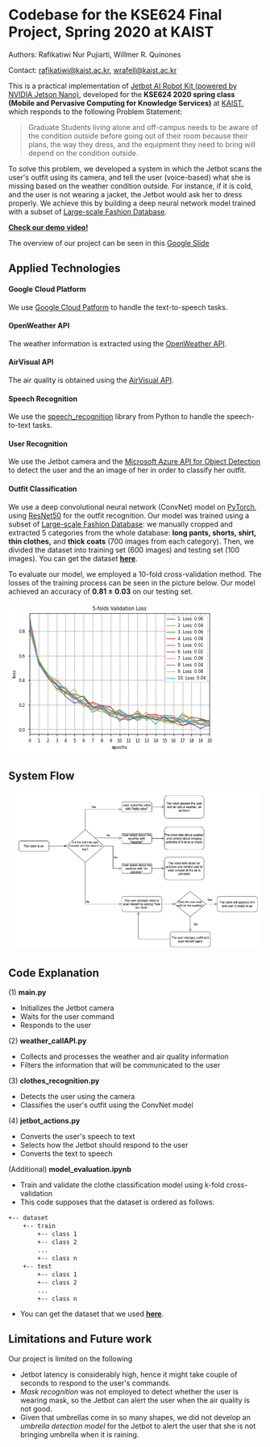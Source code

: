# Codebase for the KSE624 Final Project, Spring 2020 at KAIST

Authors: Rafikatiwi Nur Pujiarti, Willmer R. Quinones

Contact: rafikatiwi@kaist.ac.kr, wrafell@kaist.ac.kr

This is a practical implementation of [Jetbot AI Robot Kit (powered by NVIDIA Jetson Nano)](https://www.nvidia.com/en-us/autonomous-machines/embedded-systems/jetbot-ai-robot-kit/), developed for the **KSE624 2020 spring class (Mobile and Pervasive Computing for Knowledge Services)** at [KAIST](https://www.kaist.ac.kr/kr/), which responds to the following Problem Statement:

> Graduate Students living alone and off-campus needs to be aware of the condition outside before going out of their room because their plans, the way they dress, and the equipment they need to bring will depend on the condition outside.

To solve this problem, we developed a system in which the Jetbot scans the user's outfit using its camera, and tell the user (voice-based) what she is missing based on the weather condition outside. For instance, if it is cold, and the user is not wearing a jacket, the Jetbot would ask her to dress properly. We achieve this by building a deep neural network model trained with a subset of [Large-scale Fashion Database](http://mmlab.ie.cuhk.edu.hk/projects/DeepFashion.html).

**[Check our demo video!](https://youtu.be/Ts8T8GmhRlA)**

The overview of our project can be seen in this [Google Slide](https://docs.google.com/presentation/d/18f97j2UocjQmiYWF8Urt2izIcVlgRVoF81XjCm-BR2A/edit?usp=sharing)

## Applied Technologies
#### Google Cloud Platform
We use [Google Cloud Patform](https://cloud.google.com/text-to-speech/docs/reference/libraries) to handle the text-to-speech tasks.

#### OpenWeather API
The weather information is extracted using the [OpenWeather API](https://openweathermap.org/api).

#### AirVisual API
The air quality is obtained using the [AirVisual API](https://www.iqair.com/air-pollution-data-api).

#### Speech Recognition 
We use the [speech_recognition](https://www.codementor.io/@edwardzionsaji/simple-voice-enabled-chat-bot-in-python-kt2qi5oke) library from Python to handle the speech-to-text tasks.

#### User Recognition
We use the Jetbot camera and the [Microsoft Azure API for Object Detection](https://azure.microsoft.com/en-us/services/cognitive-services/computer-vision/) to detect the user and the an image of her in order to classify her outfit.

#### Outfit Classification
We use a deep convolutional neural network (ConvNet) model on [PyTorch](https://pytorch.org/), using [ResNet50](https://arxiv.org/abs/1512.03385) for the outfit recognition. Our model was trained using a subset of [Large-scale Fashion Database](http://mmlab.ie.cuhk.edu.hk/projects/DeepFashion.html): we manually cropped and extracted 5 categories from the whole database: **long pants, shorts, shirt, thin clothes,** and **thick coats** (700 images from each category). Then, we divided the dataset into training set (600 images) and testing set (100 images). You can get the dataset **[here](https://drive.google.com/file/d/1IdqY1mneqy3sb1bmKObyA9x1d2vAbByQ/view?usp=sharing)**.

To evaluate our model, we employed a 10-fold cross-validation method. The losses of the training process can be seen in the picture below. Our model achieved an accuracy of **0.81 ± 0.03** on our testing set.

![image](/images/evaluation_plot.png)

## System Flow

![image](/images/system_flow.jpg)

## Code Explanation

(1) **main.py**
- Initializes the Jetbot camera
- Waits for the user command
- Responds to the user

(2) **weather_callAPI.py**
- Collects and processes the weather and air quality information
- Filters the information that will be communicated to the user

(3) **clothes_recognition.py**
- Detects the user using the camera
- Classifies the user's outfit using the ConvNet model

(4) **jetbot_actions.py**
- Converts the user's speech to text
- Selects how the Jetbot should respond to the user
- Converts the text to speech

(Additional) **model_evaluation.ipynb**
- Train and validate the clothe classification model using k-fold cross-validation
- This code supposes that the dataset is ordered as follows:
```
+-- dataset
	+-- train
		+-- class 1
		+-- class 2
		...
		+-- class n
	+-- test
		+-- class 1
		+-- class 2
		...
		+-- class n
```
- You can get the dataset that we used **[here](https://drive.google.com/file/d/1IdqY1mneqy3sb1bmKObyA9x1d2vAbByQ/view?usp=sharing)**.

## Limitations and Future work
Our project is limited on the following
- Jetbot latency is considerably high, hence it might take couple of seconds to respond to the user's commands.
- *Mask recognition* was not employed to detect whether the user is wearing mask, so the Jetbot can alert the user when the air quality is not good.
- Given that umbrellas come in so many shapes, we did not develop an *umbrella detection model* for the Jetbot to alert the user that she is not bringing umbrella when it is raining.










